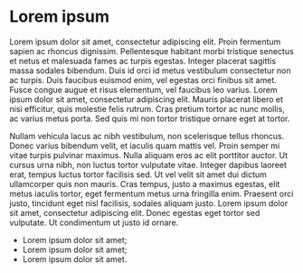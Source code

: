 # Lorem ipsum

Lorem ipsum dolor sit amet, consectetur adipiscing elit. Proin fermentum sapien ac rhoncus dignissim. Pellentesque habitant morbi tristique senectus et netus et malesuada fames ac turpis egestas. Integer placerat sagittis massa sodales bibendum. Duis id orci id metus vestibulum consectetur non ac turpis. Duis faucibus euismod enim, vel egestas orci finibus sit amet. Fusce congue augue et risus elementum, vel faucibus leo varius. Lorem ipsum dolor sit amet, consectetur adipiscing elit. Mauris placerat libero et nisi efficitur, quis molestie felis rutrum. Cras pretium tortor ac nunc mollis, ac varius metus porta. Sed quis mi non tortor tristique ornare eget at tortor.

Nullam vehicula lacus ac nibh vestibulum, non scelerisque tellus rhoncus. Donec varius bibendum velit, et iaculis quam mattis vel. Proin semper mi vitae turpis pulvinar maximus. Nulla aliquam eros ac elit porttitor auctor. Ut cursus urna nibh, non luctus tortor vulputate vitae. Integer dapibus laoreet erat, tempus luctus tortor facilisis sed. Ut vel velit sit amet dui dictum ullamcorper quis non mauris. Cras tempus, justo a maximus egestas, elit metus iaculis tortor, eget fermentum metus urna fringilla enim. Praesent orci justo, tincidunt eget nisl facilisis, sodales aliquam justo. Lorem ipsum dolor sit amet, consectetur adipiscing elit. Donec egestas eget tortor sed vulputate. Ut condimentum ut justo id ornare.

- Lorem ipsum dolor sit amet;
- Lorem ipsum dolor sit amet;
- Lorem ipsum dolor sit amet.